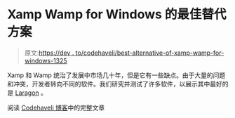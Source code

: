 # Xamp Wamp for Windows 的最佳替代方案

> 原文:[https://dev . to/codehaveli/best-alternative-of-xamp-wamp-for-windows-1325](https://dev.to/codehaveli/best-alternative-of-xamp-wamp-for-windows-1325)

Xamp 和 Wamp 统治了发展中市场几十年，但是它有一些缺点。由于大量的问题和冲突，开发者转向不同的软件。我们研究并测试了许多软件，以展示其中最好的是 [Laragon](https://laragon.org/) 。

阅读 [Codehaveli 博客](https://www.codehaveli.com/blog/best-alternative-of-xamp-wamp-for-windows/)中的完整文章